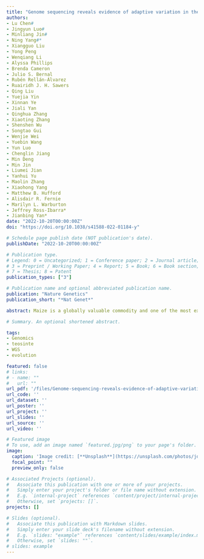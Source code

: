 ```yaml
---
title: "Genome sequencing reveals evidence of adaptive variation in the genus Zea"
authors:
- Lu Chen#
- Jingyun Luo#
- Minliang Jin#
- Ning Yang#*
- Xiangguo Liu
- Yong Peng
- Wenqiang Li
- Alyssa Phillips
- Brenda Cameron
- Julio S. Bernal
- Rubén Rellán-Álvarez
- Ruairidh J. H. Sawers
- Qing Liu
- Yuejia Yin
- Xinnan Ye
- Jiali Yan
- Qinghua Zhang
- Xiaoting Zhang
- Shenshen Wu
- Songtao Gui
- Wenjie Wei
- Yuebin Wang
- Yun Luo
- Chenglin Jiang
- Min Deng
- Min Jin
- Liumei Jian
- Yanhui Yu
- Maolin Zhang
- Xiaohong Yang
- Matthew B. Hufford
- Alisdair R. Fernie
- Marilyn L. Warburton
- Jeffrey Ross-Ibarra*
- Jianbing Yan*
date: "2022-10-20T00:00:00Z"
doi: "https://doi.org/10.1038/s41588-022-01184-y"

# Schedule page publish date (NOT publication's date).
publishDate: "2022-10-20T00:00:00Z"

# Publication type.
# Legend: 0 = Uncategorized; 1 = Conference paper; 2 = Journal article;
# 3 = Preprint / Working Paper; 4 = Report; 5 = Book; 6 = Book section;
# 7 = Thesis; 8 = Patent
publication_types: ["3"]

# Publication name and optional abbreviated publication name.
publication: "Nature Genetics"
publication_short: "*Nat Genet*"

abstract: Maize is a globally valuable commodity and one of the most extensively studied genetic model organisms. However, we know surprisingly little about the extent and potential utility of the genetic variation found in wild relatives of maize. Here, we characterize a high-density genomic variation map from 744 genomes encompassing maize and all wild taxa of the genus Zea, identifying over 70 million single-nucleotide polymorphisms. The variation map reveals evidence of selection within taxa displaying novel adaptations. We focus on adaptive alleles in highland teosinte and temperate maize, highlighting the key role of flowering-time-related pathways in their adaptation. To show the utility of variants in these data, we generate mutant alleles for two flowering-time candidate genes. This work provides an extensive sampling of the genetic diversity of Zea, resolving questions on evolution and identifying adaptive variants for direct use in modern breeding.

# Summary. An optional shortened abstract.

tags:
- Genomics
- teosinte
- WGS
- evolution

featured: false 
# links:
# - name: ""
#   url: ""
url_pdf: '/files/Genome-sequencing-reveals-evidence-of-adaptive-variation-in-the-genus-Zea.pdf'
url_code: ''
url_dataset: ''
url_poster: ''
url_project: ''
url_slides: ''
url_source: ''
url_video: ''

# Featured image
# To use, add an image named `featured.jpg/png` to your page's folder. 
image:
  caption: 'Image credit: [**Unsplash**](https://unsplash.com/photos/jdD8gXaTZsc)'
  focal_point: ""
  preview_only: false

# Associated Projects (optional).
#   Associate this publication with one or more of your projects.
#   Simply enter your project's folder or file name without extension.
#   E.g. `internal-project` references `content/project/internal-project/index.md`.
#   Otherwise, set `projects: []`.
projects: []

# Slides (optional).
#   Associate this publication with Markdown slides.
#   Simply enter your slide deck's filename without extension.
#   E.g. `slides: "example"` references `content/slides/example/index.md`.
#   Otherwise, set `slides: ""`.
# slides: example
---
```

